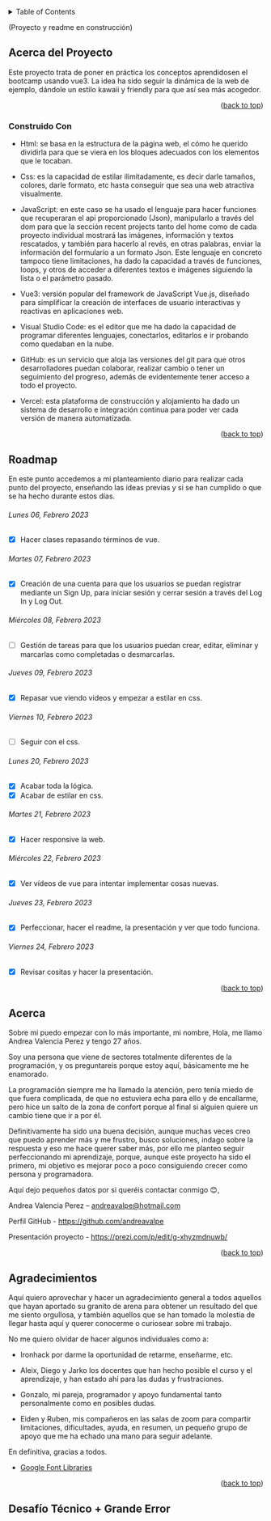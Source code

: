 <!--
Un archivo README.md es un archivo de markdown que contiene información sobre un proyecto. Típicamente se encuentra en el directorio raíz de un proyecto y se utiliza para proporcionar documentación e instrucciones para otros que puedan querer usar o contribuir al proyecto.

Para los desarrolladores, un archivo README.md bien estructurado y bien documentado puede ser beneficioso de varias maneras. Puede ayudar a asegurar que otros puedan entender y usar fácilmente el proyecto, lo que puede conducir a más contribuciones y una comunidad más activa alrededor del proyecto. Además, puede hacer que sea más fácil para los desarrolladores incorporar a nuevos miembros del equipo y para que otros entiendan el propósito y la funcionalidad del proyecto.

Para otros desarrolladores, un archivo README.md bien estructurado y bien documentado puede ser un recurso valioso cuando se trata de entender o usar un proyecto. Puede proporcionar información sobre los objetivos, funcionalidad y cómo usar del proyecto, lo que puede ahorrar tiempo y esfuerzo al tratar de ponerse al día en un nuevo proyecto. Además, un buen README.md también puede proporcionar información sobre cómo contribuir al proyecto y directrices para hacerlo, lo que puede facilitar que otros se involucren y contribuyan al proyecto.

En el caso específico de comenzar en este mundo de desarrollo como desarrollador junior, lo cual todos ustedes, queridos estudiantes caen bajo ella, puede beneficiarse de la siguiente manera:

Tener un archivo README.md bien estructurado y bien documentado también puede ser beneficioso para los nuevos desarrolladores junior que están tratando de entrar en el mercado laboral. El mercado laboral para desarrolladores es altamente competitivo, y tener un portafolio de proyectos bien documentados y fácilmente comprensibles puede diferenciar a un desarrollador junior de otros. Un archivo README.md bien escrito demuestra la habilidad de un desarrollador para comunicar y documentar su trabajo de manera efectiva, lo cual es una habilidad importante en cualquier entorno profesional. Además, tener un portafolio de proyectos bien documentados también puede ayudar a los desarrolladores junior a entender y explicar mejor su propio trabajo, lo cual puede ser beneficioso en entrevistas laborales y otros entornos profesionales. En general, un archivo README.md bien estructurado y bien documentado puede ayudar a los desarrolladores junior a mostrar sus habilidades y destacar en un mercado laboral competitivo.
-->

<!-- Estructura -->
<!--
*** Estoy usando enlaces de estilo "referencia" de markdown para la legibilidad.
*** Los enlaces de referencia están encerrados en corchetes [ ] en lugar de paréntesis ( ).
*** Vea la parte inferior de este documento para la declaración de las variables de referencia
*** https://www.markdownguide.org/basic-syntax/#reference-style-links
-->

<!-- Por favor no borrar este elemeno, ayuda al elemento "back to top" -->

<a name="readme-top"></a>

<!-- TABLE OF CONTENTS -->
<details>
  <summary>Table of Contents</summary>
  <ol>
    <li>
      <a href="#acerca-del-proyecto">Acerca del Proyecto</a>
      <ul>
        <li><a href="#construido-con">Construido Con</a></li>
      </ul>
    </li>
    <li>
    <a href="#roadmap">Roadmap</a>
     <ul>
     <li><a href="#backlog">Back log</a></li>
        <li><a href="#day-one">Lunes 23, Enero 2023</a></li>
        <li><a href="#day-two">Martes 24, Enero 2023</a></li>
        <li><a href="#day-three">Miercoles 25, Enero 2023</a></li>
        <li><a href="#day-four">Jueves 26, Enero 2023</a></li>
        <li><a href="#day-five">Viernes 27, Enero 2023</a></li>
      </ul>
    </li>
    <li><a href="#acerca">Acerca</a></li>
    <li><a href="#agradecimientos">Agradecimientos</a></li>
    <li><a href="#desafío-técnico">Desafío Técnico</a></li>
    <li><a href="#grande-error">Grande Error</a></li>
  </ol>
</details>

<!-- ABOUT THE PROJECT -->

(Proyecto y readme en construcción)

## Acerca del Proyecto

Este proyecto trata de poner en práctica los conceptos aprendidosen el bootcamp usando vue3.
La idea ha sido seguir la dinámica de la web de ejemplo, dándole un estilo kawaii y friendly para que así sea más acogedor.

<!-- La sección "sobre el proyecto" en un archivo README es una sección importante que proporciona información general sobre el objetivo y la funcionalidad del proyecto.

En esta sección se puede incluir información como:

- Una descripción breve del proyecto y su propósito
- Tecnologías utilizadas
- Funcionalidades principales
- Instrucciones de instalación y configuración
- Enlaces a documentación adicional o recursos relacionados con el proyecto
- Licencia del proyecto
- Contribuciones de las personas en el proyecto.

En resumen, la sección "sobre el proyecto" es una excelente manera de brindar a los usuarios y contribuidores una visión general del proyecto y proporcionarles toda la información necesaria para comenzar a trabajar con él. -->

<p align="right">(<a href="#readme-top">back to top</a>)</p>

### Construido Con

- Html: se basa en la estructura de la página web, el cómo he querido dividirla para que se viera en los bloques adecuados con los elementos que le tocaban.

- Css: es la capacidad de estilar ilimitadamente, es decir darle tamaños, colores, darle formato, etc hasta conseguir que sea una web atractiva visualmente.

- JavaScript: en este caso se ha usado el lenguaje para hacer funciones que recuperaran el api proporcionado (Json), manipularlo a través del dom para que la sección recent projects tanto del home como de cada proyecto individual mostrará las imágenes, información y textos rescatados, y también para hacerlo al revés, en otras palabras, enviar la información del formulario a un formato Json.
  Este lenguaje en concreto tampoco tiene limitaciones, ha dado la capacidad a través de funciones, loops, y otros de acceder a diferentes textos e imágenes siguiendo la lista o el parámetro pasado.

- Vue3: versión popular del framework de JavaScript Vue.js, diseñado para simplificar la creación de interfaces de usuario interactivas y reactivas en aplicaciones web.

- Visual Studio Code: es el editor que me ha dado la capacidad de programar diferentes lenguajes, conectarlos, editarlos e ir probando como quedaban en la nube.

- GitHub: es un servicio que aloja las versiones del git para que otros desarrolladores puedan colaborar, realizar cambio o tener un seguimiento del progreso, además de evidentemente tener acceso a todo el proyecto.

- Vercel: esta plataforma de construcción y alojamiento ha dado un sistema de desarrollo e integración continua para poder ver cada versión de manera automatizada.

<!-- La sección "construido con" en un archivo README es una sección que proporciona información sobre las tecnologías y herramientas utilizadas para desarrollar el proyecto.

En esta sección se puede incluir información como:

- Lenguajes de programación utilizados
- Frameworks y bibliotecas utilizadas
- Herramientas de desarrollo (IDE, control de versiones, etc)
- Servicios en la nube utilizados (si corresponde)
- Otros recursos o tecnologías relacionadas con el proyecto.

En resumen, la sección "construido con" es una excelente manera de brindar a los usuarios y contribuidores una compresión de las tecnologías y herramientas utilizadas para desarrollar el proyecto, esto ayuda a entender mejor el proyecto y a los desarrolladores a contribuir de manera efectiva. -->

<p align="right">(<a href="#readme-top">back to top</a>)</p>

## Roadmap

<!-- #### Backlog

- [ ] Ej - Tarea a completar y mover a su respectivo dia de ejecucion

#### Day One -->

En este punto accedemos a mi planteamiento diario para realizar cada punto del proyecto, enseñando las ideas previas y si se han cumplido o que se ha hecho durante estos días.

###### Lunes 06, Febrero 2023

- [x] Hacer clases repasando términos de vue.

###### Martes 07, Febrero 2023

- [x] Creación de una cuenta para que los usuarios se puedan registrar mediante un Sign Up, para iniciar sesión y cerrar sesión a través del Log In y Log Out.

###### Miércoles 08, Febrero 2023

- [ ] Gestión de tareas para que los usuarios puedan crear, editar, eliminar y marcarlas como completadas o desmarcarlas.

###### Jueves 09, Febrero 2023

- [x] Repasar vue viendo videos y empezar a estilar en css.

###### Viernes 10, Febrero 2023

- [ ] Seguir con el css.

###### Lunes 20, Febrero 2023

- [x] Acabar toda la lógica.
- [x] Acabar de estilar en css.

###### Martes 21, Febrero 2023

- [x] Hacer responsive la web.

###### Miércoles 22, Febrero 2023

- [x] Ver vídeos de vue para intentar implementar cosas nuevas.

###### Jueves 23, Febrero 2023

- [x] Perfeccionar, hacer el readme, la presentación y ver que todo funciona.

###### Viernes 24, Febrero 2023

- [x] Revisar cositas y hacer la presentación.

<p align="right">(<a href="#readme-top">back to top</a>)</p>

<!-- Acerca de mi -->

## Acerca

Sobre mi puedo empezar con lo más importante, mi nombre, Hola, me llamo Andrea Valencia Perez y tengo 27 años.

Soy una persona que viene de sectores totalmente diferentes de la programación, y os preguntareis porque estoy aquí, básicamente me he enamorado.

La programación siempre me ha llamado la atención, pero tenía miedo de que fuera complicada, de que no estuviera echa para ello y de encallarme, pero hice un salto de la zona de confort porque al final si alguien quiere un cambio tiene que ir a por él.

Definitivamente ha sido una buena decisión, aunque muchas veces creo que puedo aprender más y me frustro, busco soluciones, indago sobre la respuesta y eso me hace querer saber más, por ello me planteo seguir perfeccionando mi aprendizaje, porque, aunque este proyecto ha sido el primero, mi objetivo es mejorar poco a poco consiguiendo crecer como persona y programadora.

Aquí dejo pequeños datos por si queréis contactar conmigo 😊,

Andrea Valencia Perez – andreavalpe@hotmail.com

Perfil GitHub - https://github.com/andreavalpe

Presentación proyecto - https://prezi.com/p/edit/g-xhyzmdnuwb/

<!-- La sección "sobre mí" en un archivo README es una sección que proporciona información sobre el desarrollador o equipo detrás del proyecto.

En esta sección se puede incluir información como:

- Nombre y datos de contacto del desarrollador o equipo.
- Información sobre experiencia laboral o académica relacionada con el proyecto.
- Enlaces a perfiles en redes sociales o sitios web personales.
- Otra información relevante que el desarrollador o equipo desee compartir.

En resumen, la sección "sobre mí" es una excelente manera de brindar a los usuarios y contribuidores una idea de quién está detrás del proyecto y cómo pueden ponerse en contacto con ellos si tienen preguntas o comentarios. Es una buena manera de establecer una conexión con la comunidad de desarrolladores y una forma de mostrar la transparencia en el proyecto.

Your Name - [@your_twitter](https://twitter.com/your_username) - email@example.com

Project Link: [https://github.com/your_username/repo_name](https://github.com/your_username/repo_name) -->

<!-- Presentation Link: [Insert here your presentation link](insert-link-here) -->

<p align="right">(<a href="#readme-top">back to top</a>)</p>

<!-- ACKNOWLEDGMENTS -->

## Agradecimientos

Aquí quiero aprovechar y hacer un agradecimiento general a todos aquellos que hayan aportado su granito de arena para obtener un resultado del que me siento orgullosa, y también aquellos que se han tomado la molestia de llegar hasta aquí y querer conocerme o curiosear sobre mi trabajo.

No me quiero olvidar de hacer algunos individuales como a:

- Ironhack por darme la oportunidad de retarme, enseñarme, etc.

- Aleix, Diego y Jarko los docentes que han hecho posible el curso y el aprendizaje, y han estado ahí para las dudas y frustraciones.

- Gonzalo, mi pareja, programador y apoyo fundamental tanto personalmente como en posibles dudas.

- Eiden y Ruben, mis compañeros en las salas de zoom para compartir limitaciones, dificultades, ayuda, en resumen, un pequeño grupo de apoyo que me ha echado una mano para seguir adelante.

En definitiva, gracias a todos.

<!-- La sección "agradecimientos" en un archivo README es una sección que proporciona reconocimiento a las personas o instituciones que ayudaron en el desarrollo del proyecto.

En esta sección se puede incluir información como:

- Agradecimientos específicos a personas que ayudaron en el desarrollo del proyecto.
- Agradecimientos a instituciones o organizaciones que proporcionaron apoyo financiero o recursos.
- Enlaces a proyectos o recursos relacionados que fueron útiles para el desarrollo del proyecto.

En resumen, la sección "agradecimientos" es una excelente manera de agradecer a las personas o instituciones que ayudaron en el desarrollo del proyecto. Esta sección también puede ser útil para dar crédito a los recursos o proyectos relacionados que fueron útiles durante el desarrollo. -->

- [Google Font Libraries](https://fonts.googleapis.com/css2?family=Chewy&display=swap)

<p align="right">(<a href="#readme-top">back to top</a>)</p>

## Desafío Técnico + Grande Error

<!-- La sección "desafío técnico" aunque no es convencional en un proyecto profesional, en nuestro curso dependemos de esta sección en un archivo README para proporcionar información sobre los desafíos técnicos que se enfrentaron durante el desarrollo del proyecto.

En esta sección se puede incluir información como:

- Problemas técnicos específicos que se encontraron durante el desarrollo del proyecto.
- Soluciones implementadas para superar estos desafíos.
- Aspectos del proyecto que aún son un desafío o que requieren mejora continua.
- Recomendaciones para futuros desarrolladores que trabajen en el proyecto.

En resumen, la sección "desafío técnico" es una excelente manera de brindar a los usuarios y contribuidores una idea de los desafíos técnicos que se enfrentaron durante el desarrollo del proyecto, y cómo se abordaron. Esta sección también puede ser útil para futuros desarrolladores que trabajen en el proyecto, ya que les brinda información valiosa sobre problemas potenciales y soluciones para superarlos. -->

<!-- ##Grande Error -->

<!-- La sección "grande error" en un archivo README es una sección opcional que proporciona información sobre los errores importantes cometidos durante el desarrollo del proyecto.

En esta sección se puede incluir información como:

- Descripción detallada del error cometido.
- Consecuencias del error.
- Soluciones implementadas para corregir el error.
- Lecciones aprendidas y recomendaciones para evitar errores similares en el futuro.

En resumen, la sección "grande error" es una forma de ser transparente sobre los errores cometidos durante el desarrollo del proyecto. También puede ser útil para otros desarrolladores que trabajen en el proyecto, ya que les brinda información valiosa sobre problemas potenciales y cómo se abordaron. -->
